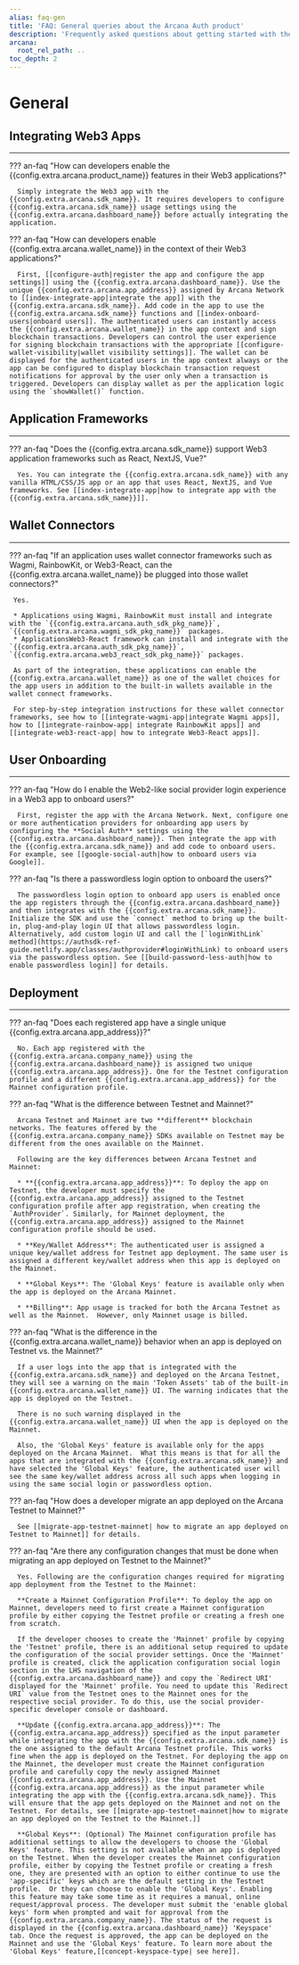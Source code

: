 ```yaml
---
alias: faq-gen
title: 'FAQ: General queries about the Arcana Auth product'
description: 'Frequently asked questions about getting started with the Auth SDK, which application frameworks are supported, how can user onboarding be customized and more.'
arcana:
  root_rel_path: ..
toc_depth: 2
---
```


# General

## Integrating Web3 Apps

---

??? an-faq "How can developers enable the {{config.extra.arcana.product_name}} features in their Web3 applications?"

      Simply integrate the Web3 app with the {{config.extra.arcana.sdk_name}}. It requires developers to configure {{config.extra.arcana.sdk_name}} usage settings using the {{config.extra.arcana.dashboard_name}} before actually integrating the application.
      
??? an-faq "How can developers enable {{config.extra.arcana.wallet_name}} in the context of their Web3 applications?"

      First, [[configure-auth|register the app and configure the app settings]] using the {{config.extra.arcana.dashboard_name}}. Use the unique {{config.extra.arcana.app_address}} assigned by Arcana Network to [[index-integrate-app|integrate the app]] with the {{config.extra.arcana.sdk_name}}. Add code in the app to use the {{config.extra.arcana.sdk_name}} functions and [[index-onboard-users|onboard users]]. The authenticated users can instantly access the {{config.extra.arcana.wallet_name}} in the app context and sign blockchain transactions. Developers can control the user experience for signing blockchain transactions with the appropriate [[configure-wallet-visibility|wallet visibility settings]]. The wallet can be displayed for the authenticated users in the app context always or the app can be configured to display blockchain transaction request notifications for approval by the user only when a transaction is triggered. Developers can display wallet as per the application logic using the `showWallet()` function.

## Application Frameworks

---

??? an-faq "Does the {{config.extra.arcana.sdk_name}} support Web3 application frameworks such as React, NextJS, Vue?"

      Yes. You can integrate the {{config.extra.arcana.sdk_name}} with any vanilla HTML/CSS/JS app or an app that uses React, NextJS, and Vue frameworks. See [[index-integrate-app|how to integrate app with the {{config.extra.arcana.sdk_name}}]].

## Wallet Connectors

---

??? an-faq "If an application uses wallet connector frameworks such as Wagmi, RainbowKit, or Web3-React, can the {{config.extra.arcana.wallet_name}} be plugged into those wallet connectors?"

     Yes. 
     
     * Applications using Wagmi, RainbowKit must install and integrate with the `{{config.extra.arcana.auth_sdk_pkg_name}}`, `{{config.extra.arcana.wagmi_sdk_pkg_name}}` packages. 
     * ApplicationsWeb3-React framework can install and integrate with the `{{config.extra.arcana.auth_sdk_pkg_name}}`, `{{config.extra.arcana.web3_react_sdk_pkg_name}}` packages.

     As part of the integration, these applications can enable the {{config.extra.arcana.wallet_name}} as one of the wallet choices for the app users in addition to the built-in wallets available in the wallet connect frameworks.
     
     For step-by-step integration instructions for these wallet connector frameworks, see how to [[integrate-wagmi-app|integrate Wagmi apps]], how to [[integrate-rainbow-app| integrate RainbowKit apps]] and [[integrate-web3-react-app| how to integrate Web3-React apps]].

## User Onboarding

---

??? an-faq "How do I enable the Web2-like social provider login experience in a Web3 app to onboard users?"

      First, register the app with the Arcana Network. Next, configure one or more authentication providers for onboarding app users by configuring the **Social Auth** settings using the {{config.extra.arcana.dashboard_name}}. Then integrate the app with the {{config.extra.arcana.sdk_name}} and add code to onboard users. For example, see [[google-social-auth|how to onboard users via Google]].

??? an-faq "Is there a passwordless login option to onboard the users?"

      The passwordless login option to onboard app users is enabled once the app registers through the {{config.extra.arcana.dashboard_name}} and then integrates with the {{config.extra.arcana.sdk_name}}. Initialize the SDK and use the `connect` method to bring up the built-in, plug-and-play login UI that allows passwordless login. Alternatively, add custom login UI and call the [`loginWithLink` method](https://authsdk-ref-guide.netlify.app/classes/authprovider#loginWithLink) to onboard users via the passwordless option. See [[build-password-less-auth|how to enable passwordless login]] for details.

## Deployment

---

??? an-faq "Does each registered app have a single unique {{config.extra.arcana.app_address}}?"

      No. Each app registered with the {{config.extra.arcana.company_name}} using the {{config.extra.arcana.dashboard_name}} is assigned two unique {{config.extra.arcana.app_address}}. One for the Testnet configuration profile and a different {{config.extra.arcana.app_address}} for the Mainnet configuration profile.

??? an-faq "What is the difference between Testnet and Mainnet?"

      Arcana Testnet and Mainnet are two **different** blockchain networks. The features offered by the {{config.extra.arcana.company_name}} SDKs available on Testnet may be different from the ones available on the Mainnet.  

      Following are the key differences between Arcana Testnet and Mainnet:

      * **{{config.extra.arcana.app_address}}**: To deploy the app on Testnet, the developer must specify the {{config.extra.arcana.app_address}} assigned to the Testnet configuration profile after app registration, when creating the `AuthProvider`. Similarly, for Mainnet deployment, the {{config.extra.arcana.app_address}} assigned to the Mainnet configuration profile should be used.

      * **Key/Wallet Address**: The authenticated user is assigned a unique key/wallet address for Testnet app deployment. The same user is assigned a different key/wallet address when this app is deployed on the Mainnet.

      * **Global Keys**: The 'Global Keys' feature is available only when the app is deployed on the Arcana Mainnet.

      * **Billing**: App usage is tracked for both the Arcana Testnet as well as the Mainnet.  However, only Mainnet usage is billed.

??? an-faq "What is the difference in the {{config.extra.arcana.wallet_name}} behavior when an app is deployed on Testnet vs. the Mainnet?"

      If a user logs into the app that is integrated with the {{config.extra.arcana.sdk_name}} and deployed on the Arcana Testnet, they will see a warning on the main 'Token Assets' tab of the built-in {{config.extra.arcana.wallet_name}} UI. The warning indicates that the app is deployed on the Testnet.

      There is no such warning displayed in the {{config.extra.arcana.wallet_name}} UI when the app is deployed on the Mainnet.

      Also, the 'Global Keys' feature is available only for the apps deployed on the Arcana Mainnet.  What this means is that for all the apps that are integrated with the {{config.extra.arcana.sdk_name}} and have selected the 'Global Keys' feature, the authenticated user will see the same key/wallet address across all such apps when logging in using the same social login or passwordless option.

??? an-faq "How does a developer migrate an app deployed on the Arcana Testnet to Mainnet?"

      See [[migrate-app-testnet-mainnet| how to migrate an app deployed on Testnet to Mainnet]] for details.

??? an-faq "Are there any configuration changes that must be done when migrating an app deployed on Testnet to the Mainnet?"

      Yes. Following are the configuration changes required for migrating app deployment from the Testnet to the Mainnet:
      
      **Create a Mainnet Configuration Profile**: To deploy the app on Mainnet, developers need to first create a Mainnet configuration profile by either copying the Testnet profile or creating a fresh one from scratch.

      If the developer chooses to create the 'Mainnet' profile by copying the 'Testnet' profile, there is an additional setup required to update the configuration of the social provider settings. Once the 'Mainnet' profile is created, click the application configuration social login section in the LHS navigation of the {{config.extra.arcana.dashboard_name}} and copy the `Redirect URI' displayed for the 'Mainnet' profile. You need to update this `Redirect URI` value from the Testnet ones to the Mainnet ones for the respective social provider. To do this, use the social provider-specific developer console or dashboard.

      **Update {{config.extra.arcana.app_address}}**: The {{config.extra.arcana.app_address}} specified as the input parameter while integrating the app with the {{config.extra.arcana.sdk_name}} is the one assigned to the default Arcana Testnet profile. This works fine when the app is deployed on the Testnet. For deploying the app on the Mainnet, the developer must create the Mainnet configuration profile and carefully copy the newly assigned Mainnet {{config.extra.arcana.app_address}}. Use the Mainnet {{config.extra.arcana.app_address}} as the input parameter while integrating the app with the {{config.extra.arcana.sdk_name}}. This will ensure that the app gets deployed on the Mainnet and not on the Testnet. For details, see [[migrate-app-testnet-mainnet|how to migrate an app deployed on the Testnet to the Mainnet.]]

      **Global Keys**: (Optional) The Mainnet configuration profile has additional settings to allow the developers to choose the 'Global Keys' feature. This setting is not available when an app is deployed on the Testnet. When the developer creates the Mainnet configuration profile, either by copying the Testnet profile or creating a fresh one, they are presented with an option to either continue to use the 'app-specific' keys which are the default setting in the Testnet profile.  Or they can choose to enable the 'Global Keys'. Enabling this feature may take some time as it requires a manual, online request/approval process. The developer must submit the 'enable global keys' form when prompted and wait for approval from the {{config.extra.arcana.company_name}}. The status of the request is displayed in the {{config.extra.arcana.dashboard_name}} 'Keyspace' tab. Once the request is approved, the app can be deployed on the Mainnet and use the 'Global Keys' feature. To learn more about the 'Global Keys' feature,[[concept-keyspace-type| see here]].
